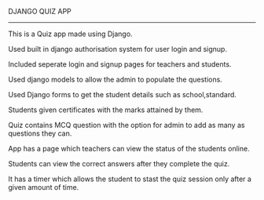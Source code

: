DJANGO QUIZ APP
________________

This is a Quiz app made using Django.

Used built in django authorisation system for user login and signup.

Included seperate login and signup pages for teachers and students.

Used django models to allow the admin to populate the questions.

Used Django forms to get the student details such as school,standard.

Students given certificates with the marks attained by them.

Quiz contains MCQ question with the option for admin to add as many as questions they can.

App has a page which teachers can view the status of the students online.

Students can view the correct answers  after they complete the quiz.

It has a timer which allows the student to stast the quiz session only after a given amount of time.
